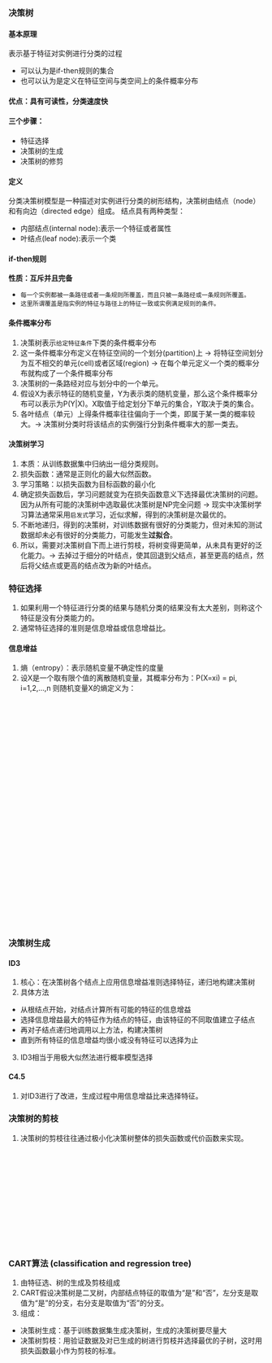 ### 决策树
#### 基本原理
表示基于特征对实例进行分类的过程
* 可以认为是if-then规则的集合
* 也可以认为是定义在特征空间与类空间上的条件概率分布

#### 优点：具有可读性，分类速度快
#### 三个步骤：
- 特征选择
- 决策树的生成
- 决策树的修剪

#### 定义
分类决策树模型是一种描述对实例进行分类的树形结构，决策树由结点（node）和有向边（directed edge）组成。
结点具有两种类型：
- 内部结点(internal node):表示一个特征或者属性
- 叶结点(leaf node):表示一个类

#### if-then规则
**性质：互斥并且完备**
- `每一个实例都被一条路径或者一条规则所覆盖，而且只被一条路经或一条规则所覆盖。`
- `这里所谓覆盖是指实例的特征与路径上的特征一致或实例满足规则的条件。`

#### 条件概率分布
1. 决策树表示`给定特征条件`下类的条件概率分布
2. 这一条件概率分布定义在特征空间的一个划分(partition)上 -> 将特征空间划分为互不相交的单元(cell)或者区域(region) -> 在每个单元定义一个类的概率分布就构成了一个条件概率分布
3. 决策树的一条路经对应与划分中的一个单元。
4. 假设X为表示特征的随机变量，Y为表示类的随机变量，那么这个条件概率分布可以表示为P(Y|X)。X取值于给定划分下单元的集合，Y取决于类的集合。
5. 各叶结点（单元）上得条件概率往往偏向于一个类，即属于某一类的概率较大。-> 决策树分类时将该结点的实例强行分到条件概率大的那一类去。

#### 决策树学习
1. 本质：从训练数据集中归纳出一组分类规则。
2. 损失函数：通常是正则化的最大似然函数。
3. 学习策略：以损失函数为目标函数的最小化
4. 确定损失函数后，学习问题就变为在损失函数意义下选择最优决策树的问题。因为从所有可能的决策树中选取最优决策树是NP完全问题 -> 现实中决策树学习算法通常采用`启发式`学习，近似求解，得到的决策树是次最优的。
5. 不断地递归，得到的决策树，对训练数据有很好的分类能力，但对未知的测试数据却未必有很好的分类能力，可能发生**过拟合**。
6. 所以，需要对决策树自下而上进行剪枝，将树变得更简单，从未具有更好的泛化能力。-> 去掉过于细分的叶结点，使其回退到父结点，甚至更高的结点，然后将父结点或更高的结点改为新的叶结点。

### 特征选择
1. 如果利用一个特征进行分类的结果与随机分类的结果没有太大差别，则称这个特征是没有分类能力的。
2. 通常特征选择的准则是信息增益或信息增益比。

#### 信息增益
1. 熵（entropy）：表示随机变量不确定性的度量
2. 设X是一个取有限个值的离散随机变量，其概率分布为：P(X=xi) = pi, i=1,2,...,n
  则随机变量X的熵定义为：
<br />
<br />
<br />
<br />
<br />
<br />
<br />
<br />
<br />
<br />
<br />
<br />
<br />
<br />
<br />
<br />
<br />
<br />
<br />
<br />
<br />
<br />
<br />
<br />
<br />
<br />

### 决策树生成
#### ID3
1. 核心：在决策树各个结点上应用信息增益准则选择特征，递归地构建决策树
2. 具体方法
  - 从根结点开始，对结点计算所有可能的特征的信息增益
  - 选择信息增益最大的特征作为结点的特征，由该特征的不同取值建立子结点
  - 再对子结点递归地调用以上方法，构建决策树
  - 直到所有特征的信息增益均很小或没有特征可以选择为止
3. ID3相当于用极大似然法进行概率模型选择

#### C4.5
1. 对ID3进行了改进，生成过程中用信息增益比来选择特征。

### 决策树的剪枝
1. 决策树的剪枝往往通过极小化决策树整体的损失函数或代价函数来实现。
<br />
<br />
<br />
<br />
<br />
<br />
<br />
<br />
<br />
<br />
<br />


### CART算法 (classification and regression tree)
1. 由特征选、树的生成及剪枝组成
2. CART假设决策树是二叉树，内部结点特征的取值为“是”和“否”，左分支是取值为“是”的分支，右分支是取值为“否”的分支。
3. 组成：
  - 决策树生成：基于训练数据集生成决策树，生成的决策树要尽量大
  - 决策树剪枝：用验证数据及对已生成的树进行剪枝并选择最优的子树，这时用损失函数最小作为剪枝的标准。
